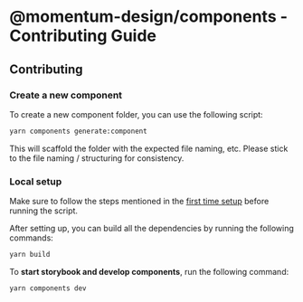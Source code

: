 # @momentum-design/components - Contributing Guide

## Contributing

### Create a new component

To create a new component folder, you can use the following script:

```sh
yarn components generate:component
```

This will scaffold the folder with the expected file naming, etc. Please stick to the file naming / structuring for consistency.

### Local setup

Make sure to follow the steps mentioned in the [first time setup](https://github.com/momentum-design/momentum-design/blob/main/CONTRIBUTING.md#first-time-setup) before running the script.

After setting up, you can build all the dependencies by running the following commands:

```sh
yarn build
```

To **start storybook and develop components**, run the following command:

```sh
yarn components dev
```
